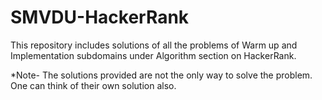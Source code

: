 # SMVDU-HackerRank

This repository includes solutions of all the problems of Warm up and Implementation subdomains under Algorithm section on HackerRank.


*Note- The solutions provided are not the only way to solve the problem. One can think of their own solution also.

